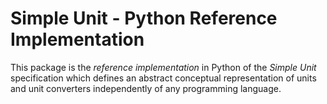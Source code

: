 # Simple Unit - Python Reference Implementation

This package is the *reference implementation* in Python of the *Simple Unit* specification which defines an abstract 
conceptual representation of units and unit converters independently of any programming language.
